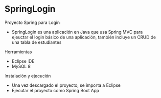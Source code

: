 # SpringLogin

Proyecto Spring para Login 

- SpringLogin es una aplicación en Java que usa Spring MVC para ejeuctar el login básico de una aplicación, también incluye un CRUD de una tabla de estudiantes 

Herramientas

- Eclipse IDE
- MySQL 8

Instalación y ejecución

- Una vez descargado el proyecto, se importa a Eclipse
- Ejecutar el proyecto como Spring Boot App

